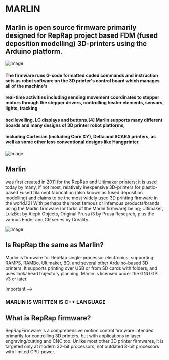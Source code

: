 # MARLIN


## Marlin is open source firmware primarily designed for RepRap project based FDM (fused deposition modelling) 3D-printers using the Arduino platform.

![Image](https://encrypted-tbn0.gstatic.com/images?q=tbn:ANd9GcTLjDp6Lj92hRCSkl51KGfCUCwu7EFkVfQctzz5_9PIvU2fdWFhAOcOXCd3INVjQuau-wo&usqp=CAU)

#### The firmware runs G-code formatted coded commands and instruction sets as robot software on the 3D printer's control board which manages all of the machine's
#### real-time activities including sending movement coordinates to stepper motors through the stepper drivers, controlling heater elements, sensors, lights, tracking
#### bed levelling, LC displays and buttons.[4] Marlin supports many different boards and many designs of 3D printer robot platforms, 
#### including Cartesian (including Core XY), Delta and SCARA printers, as well as some other less conventional designs like Hangprinter.

![Image](https://marlinfw.org/assets/images/basics/what_is_marlin.png)
## Marlin 

was first created in 2011 for the RepRap and Ultimaker printers; it is used today by many, if not most, relatively inexpensive 3D-printers for plastic-based 
Fused filament fabrication (also known as fused deposition modelling) and claims to be the most widely used 3D printing firmware in the world.[2] With perhaps the most 
famous or infamous products/brands using the Marlin firmware (or forks of the Marlin firmware) being;
Ultimaker, LulzBot by Aleph Objects, Original Prusa i3 by Prusa Research, plus the various Ender and CR series by Creality.

![Image](https://encrypted-tbn0.gstatic.com/images?q=tbn:ANd9GcR1Y1I9PD7iyMoOmWFn4NtejA6PR16dizqPszneoaDFd7-ccD32QbOMuCuv1tOTTQeTzT4&usqp=CAU)

## Is RepRap the same as Marlin?

Marlin is firmware for RepRap single-processor electronics, supporting RAMPS, RAMBo, Ultimaker, BQ, and several other Arduino-based 3D printers. 
It supports printing over USB or from SD cards with folders, and uses lookahead trajectory planning. Marlin is licensed under the GNU GPL v3 or later.

Important --> 
### MARLIN IS WRITTEN IS C++ LANGUAGE 

## What is RepRap firmware?

RepRapFirmware is a comprehensive motion control firmware intended primarily for controlling 3D printers, but with applications in laser engraving/cutting and CNC too.
Unlike most other 3D printer firmwares, it is targeted only at modern 32-bit processors, not outdated 8-bit processors with limited CPU power.
